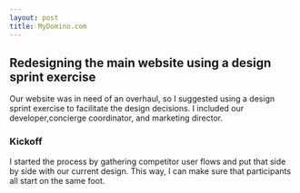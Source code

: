 ```yaml
---
layout: post
title: MyDomino.com
---
```


## Redesigning the main website using a design sprint exercise

Our website was in need of an overhaul, so I suggested using a design sprint exercise
to facilitate the design decisions. I included our developer,concierge coordinator,
and marketing director.

### Kickoff
I started the process by gathering competitor user flows and put that side by side
with our current design. This way, I can make sure that participants all start on the
same foot.

### 
